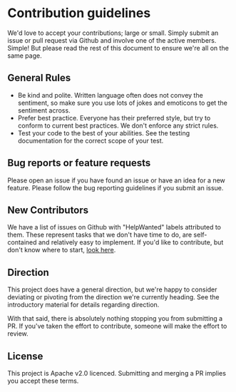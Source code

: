 # Contribution guidelines

We'd love to accept your contributions; large or small. Simply submit an issue or pull request via Github and involve one of the active members. Simple! But please read the rest of this document to ensure we're all on the same page.

##  General Rules

- Be kind and polite. Written language often does not convey the sentiment, so make sure you use lots of jokes and emoticons to get the sentiment across.
- Prefer best practice. Everyone has their preferred style, but try to conform to current best practices. We don't enforce any strict rules.
- Test your code to the best of your abilities. See the testing documentation for the correct scope of your test.

## Bug reports or feature requests

Please open an issue if you have found an issue or have an idea for a new feature. Please follow the bug reporting guidelines if you submit an issue.

## New Contributors

We have a list of issues on Github with "HelpWanted" labels attributed to them. These represent tasks that we don't have time to do, are self-contained and relatively easy to implement. If you'd like to contribute, but don't know where to start, [look here](https://github.com/sls-microservices-demo/microservices-demo/issues?utf8=%E2%9C%93&q=is%3Aissue%20is%3Aopen%20label%3AHelpWanted).

## Direction

This project does have a general direction, but we're happy to consider deviating or pivoting from the direction we're currently heading. See the introductory material for details regarding direction.

With that said, there is absolutely nothing stopping you from submitting a PR. If you've taken the effort to contribute, someone will make the effort to review.

## License

This project is Apache v2.0 licenced. Submitting and merging a PR implies you accept these terms.
